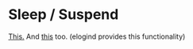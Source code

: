 # Sleep / Suspend
[This.](https://www.kernel.org/doc/Documentation/power/states.txt)
And [this](https://wiki.archlinux.org/index.php/Power_management#Power_management_with_systemd) too. (elogind provides this functionality)
